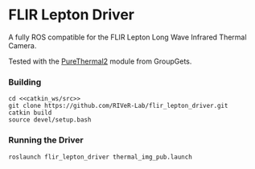 # FLIR Lepton Driver

A fully ROS compatible for the FLIR Lepton Long Wave Infrared Thermal Camera.

Tested with the [PureThermal2](https://groupgets.com/manufacturers/getlab/products/purethermal-2-flir-lepton-smart-i-o-module) module from GroupGets.

### Building

```
cd <<catkin_ws/src>>
git clone https://github.com/RIVeR-Lab/flir_lepton_driver.git
catkin build
source devel/setup.bash
```

### Running the Driver
```
roslaunch flir_lepton_driver thermal_img_pub.launch
```
